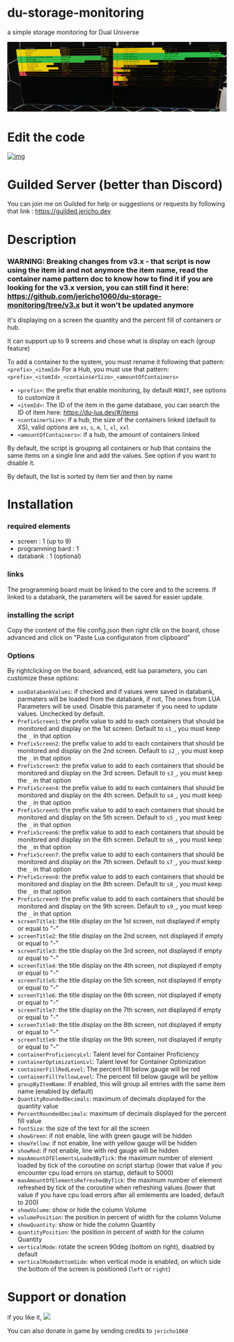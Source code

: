# du-storage-monitoring
a simple storage monitoring for Dual Universe

![Img001](https://github.com/Jericho1060/du-storage-monitoring/blob/main/du-storage-monitoring.png?raw=true)

# Edit the code

[![img](https://du-lua.dev/img/open_in_editor_button.png)](https://du-lua.dev/#/editor/github/Jericho1060/du-storage-monitoring)

# Guilded Server (better than Discord)

You can join me on Guilded for help or suggestions or requests by following that link : https://guilded.jericho.dev

# Description

### WARNING: Breaking changes from v3.x - that script is now using the item id and not anymore the item name, read the container name pattern doc to know how to find it if you are looking for the v3.x version, you can still find it here: https://github.com/jericho1060/du-storage-monitoring/tree/v3.x but it won't be updated anymore

It's displaying on a screen the quantity and the percent fill of containers or hub.

It can support up to 9 screens and chose what is display on each (group feature)

To add a container to the system, you must rename it following that pattern: `<prefix>_<itemId>`
For a Hub, you must use that pattern: `<prefix>_<itemId>_<containserSize>_<amountOfContainers>`

- `<prefix>`: the prefix that enable monitoring, by default `MONIT`, see options to customize it
- `<itemId>`: The ID of the item in the game database, you can search the ID of item here: https://du-lua.dev/#/items
- `<containerSize>`: if a hub, the size of the containers linked (default to XS), valid options are `xs`, `s`, `m`, `l`, `xl`, `xxl`
- `<amountOfContainers>`: if a hub, the amount of containers linked

By default, the script is grouping all containers or hub that contains the same items on a single line and add the values. See option if you want to disable it.

By default, the list is sorted by item tier and then by name

# Installation

### required elements
 
 - screen : 1 (up to 9)
 - programming bard : 1
 - databank : 1 (optional)
 
### links

The programming board must be linked to the core and to the screens.
If linked to a databank, the parameters will be saved for easier update.

### installing the script

Copy the content of the file config.json then right clik on the board, chose advanced and click on "Paste Lua configuraton from clipboard"

### Options

By rightclicking on the board, advanced, edit lua parameters, you can customize these options:

- `useDatabankValues`: if checked and if values were saved in databank, parmaters will be loaded from the databank, if not, The ones from LUA Parameters will be used. Disable this parameter if you need to update values. Unchecked by default. 
- `PrefixScreen1`: the prefix value to add to each containers that should be monitored and display on the 1st screen. Default to `s1_`, you must keep the `_` in that option
- `PrefixScreen2`: the prefix value to add to each containers that should be monitored and display on the 2nd screen. Default to `s2_`, you must keep the `_` in that option
- `PrefixScreen3`: the prefix value to add to each containers that should be monitored and display on the 3rd screen. Default to `s3_`, you must keep the `_` in that option
- `PrefixScreen4`: the prefix value to add to each containers that should be monitored and display on the 4th screen. Default to `s4_`, you must keep the `_` in that option
- `PrefixScreen5`: the prefix value to add to each containers that should be monitored and display on the 5th screen. Default to `s5_`, you must keep the `_` in that option
- `PrefixScreen6`: the prefix value to add to each containers that should be monitored and display on the 6th screen. Default to `s6_`, you must keep the `_` in that option
- `PrefixScreen7`: the prefix value to add to each containers that should be monitored and display on the 7th screen. Default to `s7_`, you must keep the `_` in that option
- `PrefixScreen8`: the prefix value to add to each containers that should be monitored and display on the 8th screen. Default to `s8_`, you must keep the `_` in that option
- `PrefixScreen9`: the prefix value to add to each containers that should be monitored and display on the 9th screen. Default to `s9_`, you must keep the `_` in that option 
- `screenTitle1`: the title display on the 1st screen, not displayed if empty or equal to "-"
- `screenTitle2`: the title display on the 2nd screen, not displayed if empty or equal to "-"
- `screenTitle3`: the title display on the 3rd screen, not displayed if empty or equal to "-"
- `screenTitle4`: the title display on the 4th screen, not displayed if empty or equal to "-"
- `screenTitle5`: the title display on the 5th screen, not displayed if empty or equal to "-"
- `screenTitle6`: the title display on the 6th screen, not displayed if empty or equal to "-"
- `screenTitle7`: the title display on the 7th screen, not displayed if empty or equal to "-"
- `screenTitle8`: the title display on the 8th screen, not displayed if empty or equal to "-"
- `screenTitle9`: the title display on the 9th screen, not displayed if empty or equal to "-"
- `containerProficiencyLvl`: Talent level for Container Proficiency
- `containerOptimizationLvl`: Talent level for Container Optimization
- `containerFillRedLevel`: The percent fill below gauge will be red
- `containerFillYellowLevel`: The percent fill below gauge will be yellow
- `groupByItemName`: if enabled, this will group all entries with the same item name (enabled by default)
- `QuantityRoundedDecimals`: maximum of decimals displayed for the quantity value
- `PercentRoundedDecimals`: maximum of decimals displayed for the percent fill value
- `fontSize`: the size of the text for all the screen
- `showGreen`: if not enable, line with green gauge will be hidden
- `showYellow`: if not enable, line with yellow gauge will be hidden
- `showRed`: if not enable, line with red gauge will be hidden
- `maxAmountOfElementsLoadedByTick`: the maximum number of element loaded by tick of the coroutine on script startup (lower that value if you encounter cpu load errors on startup, default to 5000)
- `maxAmountOfElementsRefreshedByTick`: the maximum number of element refreshed by tick of the coroutine when refreshing values (lower that value if you have cpu load errors after all emlements are loaded, default to 200)
- `showVolume`: show or hide the column Volume
- `volumePosition`: the position in percent of width for the column Volume
- `showQuantity`: show or hide the column Quantity
- `quantityPosition`: the position in percent of width for the column Quantity
- `verticalMode`: rotate the screen 90deg (bottom on right), disabled by default 
- `verticalModeBottomSide`: when vertical mode is enabled, on which side the bottom of the screen is positioned (`left` or `right`)

# Support or donation

if you like it, [<img src="https://github.com/Jericho1060/DU-Industry-HUD/blob/main/ressources/images/ko-fi.png?raw=true" width="150">](https://ko-fi.com/jericho1060)

You can also donate in game by sending credits to `jericho1060`

